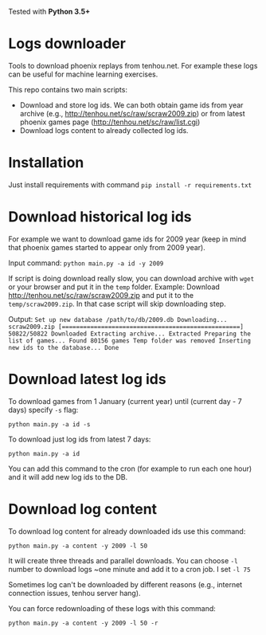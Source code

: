 Tested with **Python 3.5+**

# Logs downloader

Tools to download phoenix replays from tenhou.net. 
For example these logs can be useful for machine learning exercises.

This repo contains two main scripts:

- Download and store log ids. 
We can both obtain game ids from year archive (e.g., http://tenhou.net/sc/raw/scraw2009.zip) 
or from latest phoenix games page (http://tenhou.net/sc/raw/list.cgi)
- Download logs content to already collected log ids.

# Installation

Just install requirements with command `pip install -r requirements.txt`

# Download historical log ids

For example we want to download game ids for 2009 year (keep in mind that phoenix games started to appear only from 2009 year).

Input command:
`python main.py -a id -y 2009`

If script is doing download really slow, you can download archive with `wget` or your browser and put it in the `temp` folder.
Example: Download http://tenhou.net/sc/raw/scraw2009.zip and put it to the `temp/scraw2009.zip`. 
In that case script will skip downloading step.

Output:
`
Set up new database /path/to/db/2009.db
Downloading... scraw2009.zip
[==================================================] 50822/50822
Downloaded
Extracting archive...
Extracted
Preparing the list of games...
Found 80156 games
Temp folder was removed
Inserting new ids to the database...
Done
`

# Download latest log ids
 
To download games from 1 January (current year) until (current day - 7 days) specify `-s` flag:

`python main.py -a id -s`

To download just log ids from latest 7 days:

`python main.py -a id`

You can add this command to the cron (for example to run each one hour) and it will add new log ids to the DB.


# Download log content

To download log content for already downloaded ids use this command:

`python main.py -a content -y 2009 -l 50`

It will create three threads and parallel downloads. 
You can choose `-l` number to download logs ~one minute and add it to a cron job. I set `-l 75`

Sometimes log can't be downloaded by different reasons (e.g., internet connection issues, tenhou server hang).

You can force redownloading of these logs with this command:

`python main.py -a content -y 2009 -l 50 -r`
